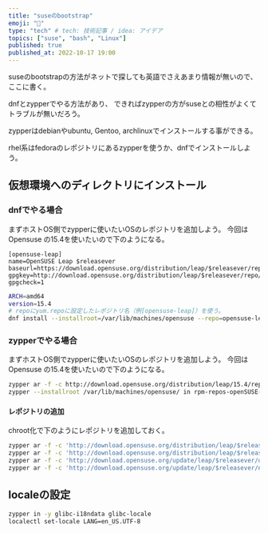 ```yaml
---
title: "suseのbootstrap"
emoji: "🍣"
type: "tech" # tech: 技術記事 / idea: アイデア
topics: ["suse", "bash", "Linux"]
published: true
published_at: 2022-10-17 19:00 
---
```


suseのbootstrapの方法がネットで探しても英語でさえあまり情報が無いので、
ここに書く。

dnfとzypperでやる方法があり、
できればzypperの方がsuseとの相性がよくてトラブルが無いだろう。

zypperはdebianやubuntu, Gentoo, archlinuxでインストールする事ができる。

rhel系はfedoraのレポジトリにあるzypperを使うか、dnfでインストールしよう。

## 仮想環境へのディレクトリにインストール

### dnfでやる場合

まずホストOS側でzypperに使いたいOSのレポジトリを追加しよう。
今回はOpensuse の15.4を使いたいので下のようになる。

```bash:/etc/yum.repos.d/opensuse-leap.repo
[opensuse-leap]
name=OpenSUSE Leap $releasever
baseurl=https://download.opensuse.org/distribution/leap/$releasever/repo/oss/
gpgkey=http://download.opensuse.org/distribution/leap/$releasever/repo/oss/CHECKSUMS.asc
gpgcheck=1
```

```bash
ARCH=amd64
version=15.4
# repoにyum.repoに設定したレポジトリ名（例[opensuse-leap]）を使う。
dnf install --installroot=/var/lib/machines/opensuse --repo=opensuse-leap --releasever=$version rpm-repos-openSUSE-Leap systemd systemd-network bash zypper util-linux
```

### zypperでやる場合

まずホストOS側でzypperに使いたいOSのレポジトリを追加しよう。
今回はOpensuse の15.4を使いたいので下のようになる。

```bash
zypper ar -f -c http://download.opensuse.org/distribution/leap/15.4/repo/oss opensuse-leap-15.4
zypper --installroot /var/lib/machines/opensuse/ in rpm-repos-openSUSE-Leap systemd systemd-network bash zypper util-linux
```

#### レポジトリの追加

chroot化で下のようにレポジトリを追加しておく。

```bash
zypper ar -f -c 'http://download.opensuse.org/distribution/leap/$releasever/repo/oss' repo-oss
zypper ar -f -c 'http://download.opensuse.org/distribution/leap/$releasever/repo/non-oss' repo-non-oss
zypper ar -f -c 'http://download.opensuse.org/update/leap/$releasever/oss' repo-oss-update
zypper ar -f -c 'http://download.opensuse.org/update/leap/$releasever/non-oss' repo-non-oss-update
```

## localeの設定

```bash
zypper in -y glibc-i18ndata glibc-locale
localectl set-locale LANG=en_US.UTF-8
```
